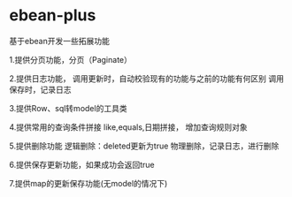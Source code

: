# ebean-plus
基于ebean开发一些拓展功能

1.提供分页功能，分页（Paginate）

2.提供日志功能，
  调用更新时，自动校验现有的功能与之前的功能有何区别
  调用保存时，记录日志
  
3.提供Row、sql转model的工具类

4.提供常用的查询条件拼接
  like,equals,日期拼接，
  增加查询规则对象
  
5.提供删除功能
  逻辑删除：deleted更新为true
  物理删除，记录日志，进行删除
  
6.提供保存更新功能，如果成功会返回true

7.提供map的更新保存功能(无model的情况下)
